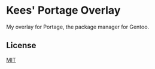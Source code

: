# Kees' Portage Overlay
My overlay for Portage, the package manager for Gentoo.

## License
[MIT](./LICENSE)
